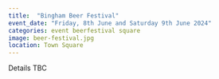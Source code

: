 ```yaml
---
title:  "Bingham Beer Festival"
event_date: "Friday, 8th June and Saturday 9th June 2024"
categories: event beerfestival square
image: beer-festival.jpg
location: Town Square
---
```


Details TBC
